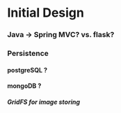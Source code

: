 # Initial Design
### Java -> Spring MVC? vs. flask?
### Persistence
#### postgreSQL ?
#### mongoDB ?
##### GridFS for image storing

